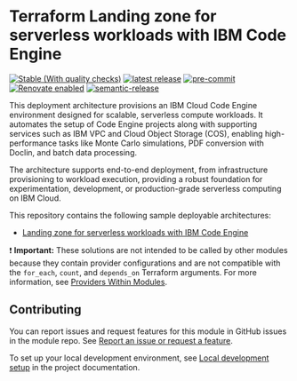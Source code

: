 <!-- Update this title with a descriptive name. Use sentence case. -->
# Terraform Landing zone for serverless workloads with IBM Code Engine

[![Stable (With quality checks)](https://img.shields.io/badge/Status-Stable%20(With%20quality%20checks)-green)](https://terraform-ibm-modules.github.io/documentation/#/badge-status)
[![latest release](https://img.shields.io/github/v/release/terraform-ibm-modules/terraform-ibm-landing-zone-code-engine?logo=GitHub&sort=semver)](https://github.com/terraform-ibm-modules/terraform-ibm-landing-zone-code-engine/releases/latest)
[![pre-commit](https://img.shields.io/badge/pre--commit-enabled-brightgreen?logo=pre-commit&logoColor=white)](https://github.com/pre-commit/pre-commit)
[![Renovate enabled](https://img.shields.io/badge/renovate-enabled-brightgreen.svg)](https://renovatebot.com/)
[![semantic-release](https://img.shields.io/badge/%20%20%F0%9F%93%A6%F0%9F%9A%80-semantic--release-e10079.svg)](https://github.com/semantic-release/semantic-release)


This deployment architecture provisions an IBM Cloud Code Engine environment designed for scalable, serverless compute workloads. It automates the setup of Code Engine projects along with supporting services such as IBM VPC and Cloud Object Storage (COS), enabling high-performance tasks like Monte Carlo simulations, PDF conversion with Doclin, and batch data processing.

The architecture supports end-to-end deployment, from infrastructure provisioning to workload execution, providing a robust foundation for experimentation, development, or production-grade serverless computing on IBM Cloud.

This repository contains the following sample deployable architectures:
- [Landing zone for serverless workloads with IBM Code Engine](./solutions/fleets-quickstart)

:exclamation: **Important:** These solutions are not intended to be called by other modules because they contain provider configurations and are not compatible with the `for_each`, `count`, and `depends_on` Terraform arguments. For more information, see [Providers Within Modules](https://developer.hashicorp.com/terraform/language/modules/develop/providers).

<!-- Leave this section as is so that your module has a link to local development environment set-up steps for contributors to follow -->
## Contributing

You can report issues and request features for this module in GitHub issues in the module repo. See [Report an issue or request a feature](https://github.com/terraform-ibm-modules/.github/blob/main/.github/SUPPORT.md).

To set up your local development environment, see [Local development setup](https://terraform-ibm-modules.github.io/documentation/#/local-dev-setup) in the project documentation.
